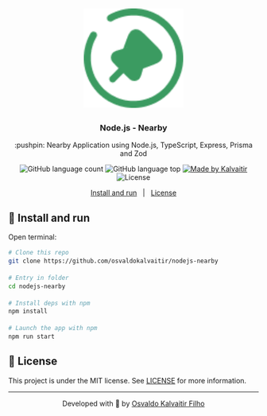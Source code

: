 <h1 align="center">
    <img src="/.github/assets/logo.png"
    width="200px"
    alt="Logo" />
</h1>

<h3 align="center">
  Node.js - Nearby
</h3>

<p align="center">
  :pushpin: Nearby Application using Node.js, TypeScript, Express, Prisma and Zod
</p>

<p align="center">
  <img alt="GitHub language count" src="https://img.shields.io/github/languages/count/osvaldokalvaitir/nodejs-nearby.svg?color=00A83A">

  <img alt="GitHub language top" src="https://img.shields.io/github/languages/top/osvaldokalvaitir/nodejs-nearby.svg?color=00A83A">

  <a href="https://kalvaitir.com/">
    <img alt="Made by Kalvaitir" src="https://img.shields.io/badge/made%20by-Kalvaitir-00A83A">
  </a>

  <img alt="License" src="https://img.shields.io/badge/license-MIT-00A83A">
</p>

<p align="center">
  <a href="#wrench-install-and-run">Install and run</a>&nbsp;&nbsp;&nbsp;|&nbsp;&nbsp;&nbsp;<a href="#memo-license">License</a>
</p>

## :wrench: Install and run

Open terminal:

```sh
# Clone this repo
git clone https://github.com/osvaldokalvaitir/nodejs-nearby

# Entry in folder
cd nodejs-nearby

# Install deps with npm
npm install

# Launch the app with npm
npm run start
```

## :memo: License

This project is under the MIT license. See [LICENSE](/LICENSE) for more information.

---

<p align="center">
Developed with 💚 by <a href="https://www.linkedin.com/in/osvaldokalvaitir">Osvaldo Kalvaitir Filho</a>
</p>
